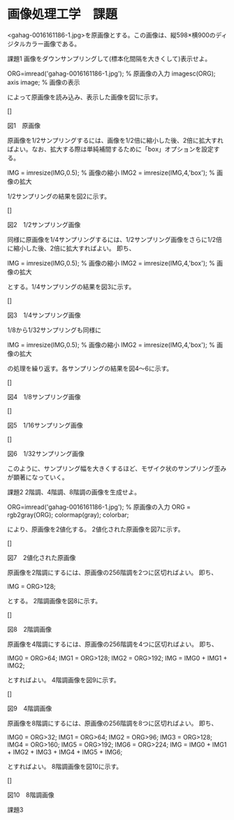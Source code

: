 # 画像処理工学　課題

<gahag-0016161186-1.jpg>を原画像とする。この画像は、縦598×横900のディジタルカラー画像である。

課題1
画像をダウンサンプリングして(標本化間隔を大きくして)表示せよ。

ORG=imread('gahag-0016161186-1.jpg'); % 原画像の入力
imagesc(ORG); axis image; % 画像の表示

によって原画像を読み込み、表示した画像を図1に示す。

[]

図1　原画像

原画像を1/2サンプリングするには、画像を1/2倍に縮小した後、2倍に拡大すればよい。なお、拡大する際は単純補間するために「box」オプションを設定する。

IMG = imresize(IMG,0.5); % 画像の縮小
IMG2 = imresize(IMG,4,'box'); % 画像の拡大

1/2サンプリングの結果を図2に示す。

[]

図2　1/2サンプリング画像

同様に原画像を1/4サンプリングするには、1/2サンプリング画像をさらに1/2倍に縮小した後、2倍に拡大すればよい。
即ち、

IMG = imresize(IMG,0.5); % 画像の縮小
IMG2 = imresize(IMG,4,'box'); % 画像の拡大

とする。1/4サンプリングの結果を図3に示す。

[]

図3　1/4サンプリング画像

1/8から1/32サンプリングも同様に

IMG = imresize(IMG,0.5); % 画像の縮小
IMG2 = imresize(IMG,4,'box'); % 画像の拡大

の処理を繰り返す。各サンプリングの結果を図4～6に示す。

[]

図4　1/8サンプリング画像

[]

図5　1/16サンプリング画像

[]

図6　1/32サンプリング画像

このように、サンプリング幅を大きくするほど、モザイク状のサンプリング歪みが顕著になっていく。


課題2
2階調、4階調、8階調の画像を生成せよ。

ORG=imread('gahag-0016161186-1.jpg'); % 原画像の入力
ORG = rgb2gray(ORG); colormap(gray); colorbar;

により、原画像を2値化する。
2値化された原画像を図7に示す。

[]

図7　2値化された原画像

原画像を2階調にするには、原画像の256階調を2つに区切ればよい。
即ち、

IMG = ORG>128;

とする。
2階調画像を図8に示す。

[]

図8　2階調画像

原画像を4階調にするには、原画像の256階調を4つに区切ればよい。
即ち、

IMG0 = ORG>64;
IMG1 = ORG>128;
IMG2 = ORG>192;
IMG = IMG0 + IMG1 + IMG2;

とすればよい。
4階調画像を図9に示す。

[]

図9　4階調画像

原画像を8階調にするには、原画像の256階調を8つに区切ればよい。
即ち、

IMG0 = ORG>32;  IMG1 = ORG>64;  IMG2 = ORG>96;  IMG3 = ORG>128;
IMG4 = ORG>160; IMG5 = ORG>192; IMG6 = ORG>224;
IMG = IMG0 + IMG1 + IMG2 + IMG3 + IMG4 + IMG5 + IMG6;

とすればよい。
8階調画像を図10に示す。

[]

図10　8階調画像


課題3

